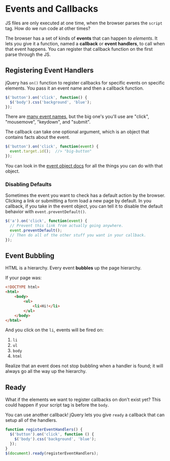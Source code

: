 # Events and Callbacks

JS files are only executed at one time, when the browser parses the `script` tag.
How do we run code at other times?

The browser has a set of kinds of **events** that can happen _to elements_.
It lets you give it a function, named a **callback** or **event handlers**, to call when that event happens.
You can register that callback function on the first parse through the JS.

## Registering Event Handlers

jQuery has `on()` function to register callbacks for specific events on specific elements.
You pass it an event name and then a callback function.

```js
$('button').on('click', function() {
  $('body').css('background', 'blue');
});
```

There are [many event names](http://api.jquery.com/Types/#Event), but the big one's you'll use are "click", "mousemove", "keydown", and "submit".

The callback can take one optional argument, which is an object that contains facts about the event.

```js
$('button').on('click', function(event) {
  event.target.id();  //> "big-button"
});
```

You can look in the [event object docs](http://api.jquery.com/category/events/event-object/) for all the things you can do with that object.

### Disabling Defaults

Sometimes the event you want to check has a default action by the browser.
Clicking a link or submitting a form load a new page by default.
In you callback, if you take in the event object, you can tell it to disable the default behavior with `event.preventDefault()`.

```js
$('a').on('click', function(event) {
  // Prevent this link from actually going anywhere.
  event.preventDefault();
  // Then do all of the other stuff you want in your callback.
});
```

## Event Bubbling

HTML is a hierarchy.
Every event **bubbles** up the page hierarchy.

If your page was:

```html
<!DOCTYPE html>
<html>
    <body>
        <ul>
            <li>Hi!</li>
        </ul>
    </body>
</html>
```

And you click on the `li`, events will be fired on:

1. `li`
1. `ul`
1. `body`
1. `html`

Realize that an event does not stop bubbling when a handler is found; it will always go all the way up the hierarchy.

## Ready

What if the elements we want to register callbacks on don't exist yet?
This could happen if your script tag is before the `body`.

You can use another callback!
jQuery lets you give `ready` a callback that can setup all of the handlers.

```js
function registerEventHandlers() {
  $('button').on('click', function () {
    $('body').css('background', 'blue');
  });
}
$(document).ready(registerEventHandlers);
```
